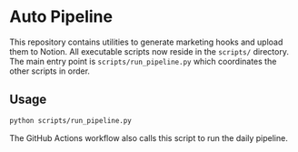 # Auto Pipeline

This repository contains utilities to generate marketing hooks and upload them to Notion. All executable scripts now reside in the `scripts/` directory. The main entry point is `scripts/run_pipeline.py` which coordinates the other scripts in order.

## Usage

```bash
python scripts/run_pipeline.py
```

The GitHub Actions workflow also calls this script to run the daily pipeline.

